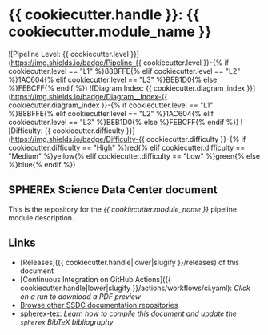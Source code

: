 # {{ cookiecutter.handle }}: {{ cookiecutter.module_name }}

![Pipeline Level: {{ cookiecutter.level }}](https://img.shields.io/badge/Pipeline-{{ cookiecutter.level }}-{% if cookiecutter.level == "L1" %}88BFFE{% elif cookiecutter.level == "L2" %}1AC604{% elif cookiecutter.level == "L3" %}BEB1D0{% else %}FEBCFF{% endif %})
![Diagram Index: {{ cookiecutter.diagram_index }}](https://img.shields.io/badge/Diagram__Index-{{ cookiecutter.diagram_index }}-{% if cookiecutter.level == "L1" %}88BFFE{% elif cookiecutter.level == "L2" %}1AC604{% elif cookiecutter.level == "L3" %}BEB1D0{% else %}FEBCFF{% endif %})
![Difficulty: {{ cookiecutter.difficulty }}](https://img.shields.io/badge/Difficulty-{{ cookiecutter.difficulty }}-{% if cookiecutter.difficulty == "High" %}red{% elif cookiecutter.difficulty == "Medium" %}yellow{% elif cookiecutter.difficulty == "Low" %}green{% else %}blue{% endif %})

## SPHEREx Science Data Center document

This is the repository for the *{{ cookiecutter.module_name }}* pipeline module description.

## Links

- [Releases]({{ cookiecutter.handle|lower|slugify }}/releases) of this document
- [Continuous Integration on GitHub Actions]({{ cookiecutter.handle|lower|slugify }}/actions/workflows/ci.yaml): *Click on a run to download a PDF preview*
- [Browse other SSDC documentation repositories](https://github.com/search?q=topic%3Assdc-docs+org%3ASPHEREx&type=repositories)
- [spherex-tex](https://github.com/SPHEREx/spherex-tex): *Learn how to compile this document and update the `spherex` BibTeX bibliography*
